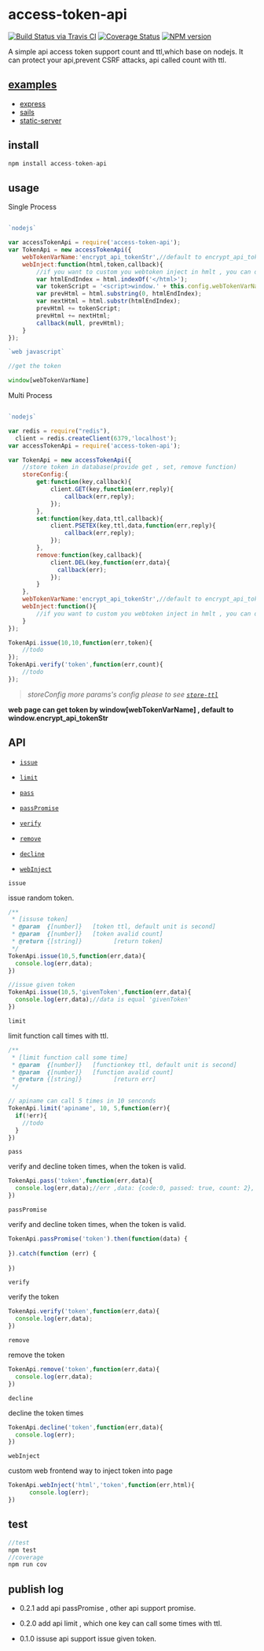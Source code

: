 # access-token-api

[![Build Status via Travis CI](https://travis-ci.org/navyxie/access-token-api.svg?branch=master)](https://travis-ci.org/navyxie/access-token-api) [![Coverage Status](https://coveralls.io/repos/github/navyxie/access-token-api/badge.svg?branch=master)](https://coveralls.io/github/navyxie/access-token-api?branch=master) [![NPM version](https://badge.fury.io/js/access-token-api.png)](http://badge.fury.io/js/access-token-api)

A simple api access token support count and ttl,which base on nodejs. It can protect your api,prevent CSRF attacks, api called count with ttl.

## [examples](./examples)

- [express](./examples/express)
- [sails](./examples/sails)
- [static-server](./examples/static-server)

## install

```js
npm install access-token-api
```

## usage

Single Process

```js

`nodejs`

var accessTokenApi = require('access-token-api');
var TokenApi = new accessTokenApi({
    webTokenVarName:'encrypt_api_tokenStr',//default to encrypt_api_tokenStr
    webInject:function(html,token,callback){
        //if you want to custom you webtoken inject in hmlt , you can do in this function. example:
        var htmlEndIndex = html.indexOf('</html>');
        var tokenScript = '<script>window.' + this.config.webTokenVarName + '=' + token + '</script>';
        var prevHtml = html.substring(0, htmlEndIndex);
        var nextHtml = html.substr(htmlEndIndex);
        prevHtml += tokenScript;
        prevHtml += nextHtml;
        callback(null, prevHtml);
    }
});

`web javascript`

//get the token

window[webTokenVarName]
```


Multi Process

```js

`nodejs`

var redis = require("redis"),
  client = redis.createClient(6379,'localhost');
var accessTokenApi = require('access-token-api');

var TokenApi = new accessTokenApi({
    //store token in database(provide get , set, remove function)
    storeConfig:{
        get:function(key,callback){
            client.GET(key,function(err,reply){
                callback(err,reply);
            });
        },
        set:function(key,data,ttl,callback){
            client.PSETEX(key,ttl,data,function(err,reply){
                callback(err,reply);
            });
        },
        remove:function(key,callback){
            client.DEL(key,function(err,data){
              callback(err);
            });
        }
    },
    webTokenVarName:'encrypt_api_tokenStr',//default to encrypt_api_tokenStr
    webInject:function(){
        //if you want to custom you webtoken inject in hmlt , you can do in this function.
    }
});

TokenApi.issue(10,10,function(err,token){
    //todo
});
TokenApi.verify('token',function(err,count){
    //todo
});
```

> *storeConfig more params's config please to see [`store-ttl`](https://github.com/navyxie/store-ttl)*

**web page can get token by window[webTokenVarName] , default to window.encrypt_api_tokenStr**


## API

- [`issue`](#issue)

- [`limit`](#limit)

- [`pass`](#pass)

- [`passPromise`](#passPromise)

- [`verify`](#verify)

- [`remove`](#remove)

- [`decline`](#decline)

- [`webInject`](#webInject)

<a name="issue" />

`issue`

issue random token.

```js
/**
 * [issuse token]
 * @param  {[number]}   [token ttl, default unit is second]
 * @param  {[number]}   [token avalid count]
 * @return {[string]}         [return token]
 */
TokenApi.issue(10,5,function(err,data){
  console.log(err,data);
})

//issue given token
TokenApi.issue(10,5,'givenToken',function(err,data){
  console.log(err,data);//data is equal 'givenToken'
})
```

<a name="limit" />

`limit`

limit function call times with ttl.

```js
/**
 * [limit function call some time]
 * @param  {[number]}   [functionkey ttl, default unit is second]
 * @param  {[number]}   [function avalid count]
 * @return {[string]}         [return err]
 */

// apiname can call 5 times in 10 senconds
TokenApi.limit('apiname', 10, 5,function(err){
  if(!err){
    //todo
  }
})
```

<a name="pass" />

`pass`

verify and decline token times, when the token is valid.

```js
TokenApi.pass('token',function(err,data){
  console.log(err,data);//err ,data: {code:0, passed: true, count: 2}, when code is zero and passed is true, token is valid.
})
```

<a name="passPromise" />

`passPromise`

verify and decline token times, when the token is valid.

```js
TokenApi.passPromise('token').then(function(data) {
  
}).catch(function (err) {
  
})
```

<a name="verify" />

`verify`

verify the token 

```js
TokenApi.verify('token',function(err,data){
  console.log(err,data);
})
```

<a name="remove" />

`remove`

remove the token

```js
TokenApi.remove('token',function(err,data){
  console.log(err,data);
})
```

<a name="decline" />

`decline`

decline the token times

```js
TokenApi.decline('token',function(err,data){
  console.log(err);
})
```

<a name="webInject" />

`webInject`

custom web frontend way to inject token into page

```js
TokenApi.webInject('html','token',function(err,html){
      console.log(err);
})
```


## test

 ```js
 //test
 npm test
 //coverage
 npm run cov
 ```

## publish log

 - 0.2.1
  add api passPromise , other api support promise.

 - 0.2.0
  add api limit , which one key can call some times with ttl.

 - 0.1.0
  issuse api support issue given token.

